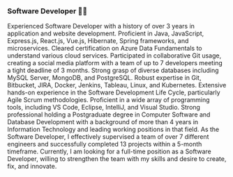 ### Software Developer 👨‍💻

<!--
**Parth018/Parth018** is a ✨ _special_ ✨ repository because its `README.md` (this file) appears on your GitHub profile.

Here are some ideas to get you started:

- 🔭 I’m currently working on ...
- 🌱 I’m currently learning ...
- 👯 I’m looking to collaborate on ...
- 🤔 I’m looking for help with ...
- 💬 Ask me about ...
- 📫 How to reach me: ...
- 😄 Pronouns: ...
- ⚡ Fun fact: ...
-->

Experienced Software Developer with a history of over 3 years in application and website development.
Proficient in Java, JavaScript, Express.js, React.js, Vue.js, Hibernate, Spring frameworks, and microservices.
Cleared certification on Azure Data Fundamentals to understand various cloud services.
Participated in collaborative Git usage, creating a social media platform with a team of up to 7 developers meeting a tight deadline of 3 months.
Strong grasp of diverse databases including MySQL Server, MongoDB, and PostgreSQL.
Robust expertise in Git, Bitbucket, JIRA, Docker, Jenkins, Tableau, Linux, and Kubernetes.
Extensive hands-on experience in the Software Development Life Cycle, particularly Agile Scrum methodologies.
Proficient in a wide array of programming tools, including VS Code, Eclipse, IntelliJ, and Visual Studio.
Strong professional holding a Postgraduate degree in Computer Software and Database Development with a background of more than 4 years in Information Technology and leading working positions in that field. As the Software Developer, I effectively supervised a team of over 7 different engineers and successfully completed 13 projects within a 5-month timeframe.
Currently, I am looking for a full-time position as a Software Developer, willing to strengthen the team with my skills and desire to create, fix, and innovate.
